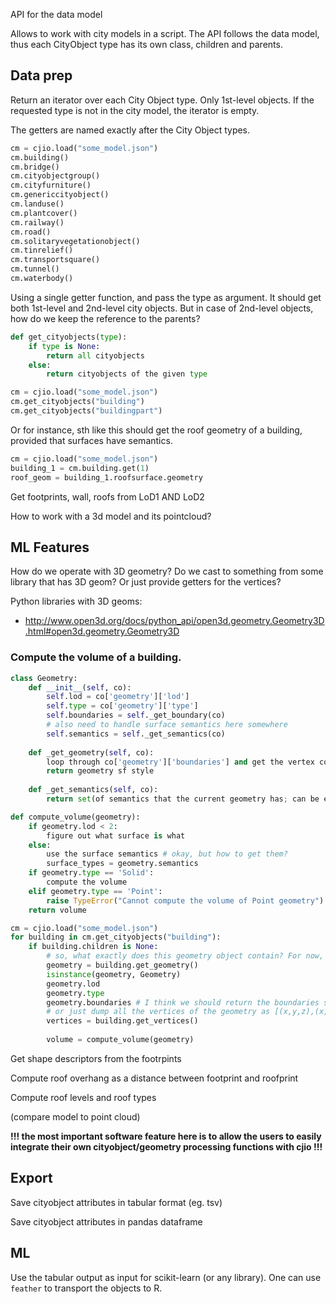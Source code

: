 API for the data model

Allows to work with city models in a script. The API follows the data model, thus each CityObject type has its own class, children and parents.

## Data prep

Return an iterator over each City Object type. Only 1st-level objects. If the requested type is not in the city model, the iterator is empty.

The getters are named exactly after the City Object types.
```python
cm = cjio.load("some_model.json")
cm.building()
cm.bridge()
cm.cityobjectgroup()
cm.cityfurniture()
cm.genericcityobject()
cm.landuse()
cm.plantcover()
cm.railway()
cm.road()
cm.solitaryvegetationobject()
cm.tinrelief()
cm.transportsquare()
cm.tunnel()
cm.waterbody()
```

Using a single getter function, and pass the type as argument. It should get both 1st-level and 2nd-level city objects. But in case of 2nd-level objects, how do we keep the reference to the parents?
```python
def get_cityobjects(type):
    if type is None:
        return all cityobjects
    else:
        return cityobjects of the given type

cm = cjio.load("some_model.json")
cm.get_cityobjects("building")
cm.get_cityobjects("buildingpart")
```

Or for instance, sth like this should get the roof geometry of a building, provided that surfaces have semantics.

```python
cm = cjio.load("some_model.json")
building_1 = cm.building.get(1)
roof_geom = building_1.roofsurface.geometry
```

Get footprints, wall, roofs from LoD1 AND LoD2

How to work with a 3d model and its pointcloud?

## ML Features

How do we operate with 3D geometry? Do we cast to something from some library that has 3D geom? Or just provide getters for the vertices?

Python libraries with 3D geoms:

+ http://www.open3d.org/docs/python_api/open3d.geometry.Geometry3D.html#open3d.geometry.Geometry3D


### Compute the volume of a building.

```python
class Geometry:
    def __init__(self, co):
        self.lod = co['geometry']['lod']
        self.type = co['geometry']['type']
        self.boundaries = self._get_boundary(co)
        # also need to handle surface semantics here somewhere
        self.semantics = self._get_semantics(co)
    
    def _get_geometry(self, co):
        loop through co['geometry']['boundaries'] and get the vertex coordinates
        return geometry sf style
        
    def _get_semantics(self, co):
        return set(of semantics that the current geometry has; can be empty)

def compute_volume(geometry):
    if geometry.lod < 2:
        figure out what surface is what
    else:
        use the surface semantics # okay, but how to get them?
        surface_types = geometry.semantics
    if geometry.type == 'Solid':
        compute the volume
    elif geometry.type == 'Point':
        raise TypeError("Cannot compute the volume of Point geometry")
    return volume

cm = cjio.load("some_model.json")
for building in cm.get_cityobjects("building"):
    if building.children is None:
        # so, what exactly does this geometry object contain? For now, we only return the Geometry object from JSON as it is. The same as cm['CityObjects'][0]['geometry']. Later we can think about converting the json to something.
        geometry = building.get_geometry()
        isinstance(geometry, Geometry)
        geometry.lod
        geometry.type
        geometry.boundaries # I think we should return the boundaries simple feature style, verticies included. It makes it much easier to operate on it.    
        # or just dump all the vertices of the geometry as [(x,y,z),(x,y,z),...]
        vertices = building.get_vertices()
        
        volume = compute_volume(geometry)
```

Get shape descriptors from the footrpints

Compute roof overhang as a distance between footprint and roofprint

Compute roof levels and roof types

(compare model to point cloud)

**!!! the most important software feature here is to allow the users to easily integrate their own cityobject/geometry processing functions with cjio !!!**

## Export

Save cityobject attributes in tabular format (eg. tsv)

Save cityobject attributes in pandas dataframe

## ML

Use the tabular output as input for scikit-learn (or any library). One can use `feather` to transport the objects to R.


